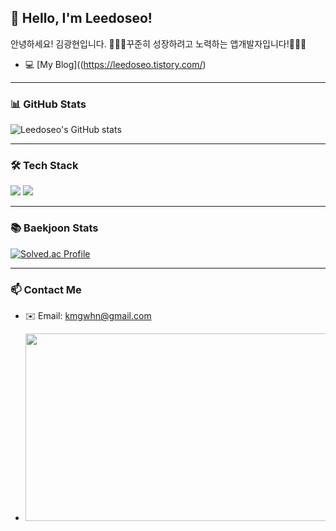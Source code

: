 ## 👋 Hello, I'm Leedoseo!

안녕하세요! 김광현입니다.
👨🏻‍💻꾸준히 성장하려고 노력하는 앱개발자입니다!👨🏻‍💻
- 💻 [My Blog]((https://leedoseo.tistory.com/)

---

### 📊 GitHub Stats
![Leedoseo's GitHub stats](https://github-readme-stats.vercel.app/api?username=Leedoseo&show_icons=true&theme=radical)

---

### 🛠️ Tech Stack
<p>
  <img src="https://img.shields.io/badge/Swift-F05138?style=flat&logo=swift&logoColor=white"/>
  <img src="https://img.shields.io/badge/Flutter-02569B?style=flat&logo=flutter&logoColor=white"/>
</p>

---

### 📚 Baekjoon Stats
[![Solved.ac Profile](http://mazassumnida.wtf/api/v2/generate_badge?boj=Leedoseo)](https://solved.ac/profile/okok0840)

---

### 📫 Contact Me
- ✉️ Email: kmgwhn@gmail.com

-  <a href="https://github.com/devxb/gitanimals">
      <img src="https://render.gitanimals.org/farms/Leedoseo" width="1000" height="300"/>

